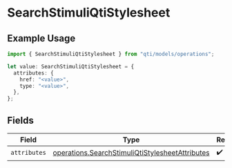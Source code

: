# SearchStimuliQtiStylesheet

## Example Usage

```typescript
import { SearchStimuliQtiStylesheet } from "qti/models/operations";

let value: SearchStimuliQtiStylesheet = {
  attributes: {
    href: "<value>",
    type: "<value>",
  },
};
```

## Fields

| Field                                                                                                              | Type                                                                                                               | Required                                                                                                           | Description                                                                                                        |
| ------------------------------------------------------------------------------------------------------------------ | ------------------------------------------------------------------------------------------------------------------ | ------------------------------------------------------------------------------------------------------------------ | ------------------------------------------------------------------------------------------------------------------ |
| `attributes`                                                                                                       | [operations.SearchStimuliQtiStylesheetAttributes](../../models/operations/searchstimuliqtistylesheetattributes.md) | :heavy_check_mark:                                                                                                 | N/A                                                                                                                |